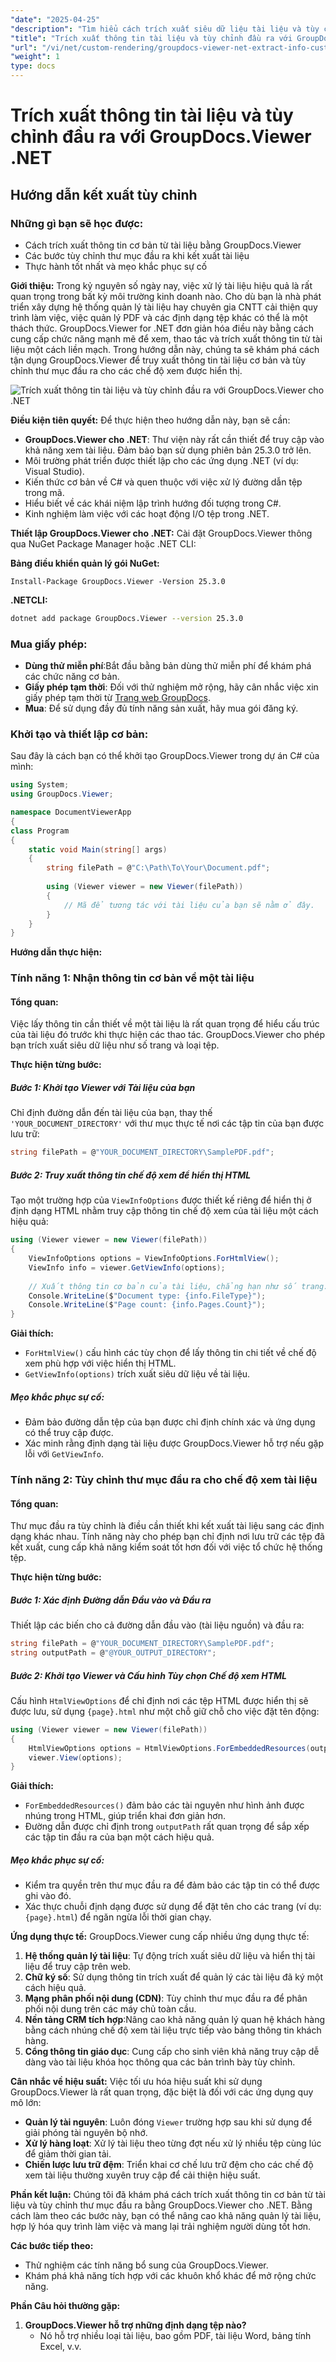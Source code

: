 ```yaml
---
"date": "2025-04-25"
"description": "Tìm hiểu cách trích xuất siêu dữ liệu tài liệu và tùy chỉnh thư mục đầu ra bằng GroupDocs.Viewer cho .NET. Nâng cao hệ thống quản lý tài liệu của bạn ngay hôm nay."
"title": "Trích xuất thông tin tài liệu và tùy chỉnh đầu ra với GroupDocs.Viewer .NET&#58; Hướng dẫn toàn diện"
"url": "/vi/net/custom-rendering/groupdocs-viewer-net-extract-info-customize-output/"
"weight": 1
type: docs
---
```

# Trích xuất thông tin tài liệu và tùy chỉnh đầu ra với GroupDocs.Viewer .NET
## Hướng dẫn kết xuất tùy chỉnh
### Những gì bạn sẽ học được:
- Cách trích xuất thông tin cơ bản từ tài liệu bằng GroupDocs.Viewer
- Các bước tùy chỉnh thư mục đầu ra khi kết xuất tài liệu
- Thực hành tốt nhất và mẹo khắc phục sự cố

**Giới thiệu:**
Trong kỷ nguyên số ngày nay, việc xử lý tài liệu hiệu quả là rất quan trọng trong bất kỳ môi trường kinh doanh nào. Cho dù bạn là nhà phát triển xây dựng hệ thống quản lý tài liệu hay chuyên gia CNTT cải thiện quy trình làm việc, việc quản lý PDF và các định dạng tệp khác có thể là một thách thức. GroupDocs.Viewer for .NET đơn giản hóa điều này bằng cách cung cấp chức năng mạnh mẽ để xem, thao tác và trích xuất thông tin từ tài liệu một cách liền mạch. Trong hướng dẫn này, chúng ta sẽ khám phá cách tận dụng GroupDocs.Viewer để truy xuất thông tin tài liệu cơ bản và tùy chỉnh thư mục đầu ra cho các chế độ xem được hiển thị.

![Trích xuất thông tin tài liệu và tùy chỉnh đầu ra với GroupDocs.Viewer cho .NET](/viewer/custom-rendering/extract-document-info-customize-output-img.png)

**Điều kiện tiên quyết:**
Để thực hiện theo hướng dẫn này, bạn sẽ cần:
- **GroupDocs.Viewer cho .NET**: Thư viện này rất cần thiết để truy cập vào khả năng xem tài liệu. Đảm bảo bạn sử dụng phiên bản 25.3.0 trở lên.
- Môi trường phát triển được thiết lập cho các ứng dụng .NET (ví dụ: Visual Studio).
- Kiến thức cơ bản về C# và quen thuộc với việc xử lý đường dẫn tệp trong mã.
- Hiểu biết về các khái niệm lập trình hướng đối tượng trong C#.
- Kinh nghiệm làm việc với các hoạt động I/O tệp trong .NET.

**Thiết lập GroupDocs.Viewer cho .NET:**
Cài đặt GroupDocs.Viewer thông qua NuGet Package Manager hoặc .NET CLI:

**Bảng điều khiển quản lý gói NuGet:**
```shell
Install-Package GroupDocs.Viewer -Version 25.3.0
```

**.NETCLI:**
```bash
dotnet add package GroupDocs.Viewer --version 25.3.0
```

### Mua giấy phép:
- **Dùng thử miễn phí**:Bắt đầu bằng bản dùng thử miễn phí để khám phá các chức năng cơ bản.
- **Giấy phép tạm thời**: Đối với thử nghiệm mở rộng, hãy cân nhắc việc xin giấy phép tạm thời từ [Trang web GroupDocs](https://purchase.groupdocs.com/temporary-license/).
- **Mua**: Để sử dụng đầy đủ tính năng sản xuất, hãy mua gói đăng ký.

### Khởi tạo và thiết lập cơ bản:
Sau đây là cách bạn có thể khởi tạo GroupDocs.Viewer trong dự án C# của mình:
```csharp
using System;
using GroupDocs.Viewer;

namespace DocumentViewerApp
{
class Program
{
    static void Main(string[] args)
    {
        string filePath = @"C:\Path\To\Your\Document.pdf";
        
        using (Viewer viewer = new Viewer(filePath))
        {
            // Mã để tương tác với tài liệu của bạn sẽ nằm ở đây.
        }
    }
}
```

**Hướng dẫn thực hiện:**
### Tính năng 1: Nhận thông tin cơ bản về một tài liệu
#### Tổng quan:
Việc lấy thông tin cần thiết về một tài liệu là rất quan trọng để hiểu cấu trúc của tài liệu đó trước khi thực hiện các thao tác. GroupDocs.Viewer cho phép bạn trích xuất siêu dữ liệu như số trang và loại tệp.

**Thực hiện từng bước:**
##### Bước 1: Khởi tạo Viewer với Tài liệu của bạn
Chỉ định đường dẫn đến tài liệu của bạn, thay thế `'YOUR_DOCUMENT_DIRECTORY'` với thư mục thực tế nơi các tập tin của bạn được lưu trữ:
```csharp
string filePath = @"YOUR_DOCUMENT_DIRECTORY\SamplePDF.pdf";
```
##### Bước 2: Truy xuất thông tin chế độ xem để hiển thị HTML
Tạo một trường hợp của `ViewInfoOptions` được thiết kế riêng để hiển thị ở định dạng HTML nhằm truy cập thông tin chế độ xem của tài liệu một cách hiệu quả:
```csharp
using (Viewer viewer = new Viewer(filePath))
{
    ViewInfoOptions options = ViewInfoOptions.ForHtmlView();
    ViewInfo info = viewer.GetViewInfo(options);
    
    // Xuất thông tin cơ bản của tài liệu, chẳng hạn như số trang.
    Console.WriteLine($"Document type: {info.FileType}");
    Console.WriteLine($"Page count: {info.Pages.Count}");
}
```
**Giải thích:** 
- `ForHtmlView()` cấu hình các tùy chọn để lấy thông tin chi tiết về chế độ xem phù hợp với việc hiển thị HTML.
- `GetViewInfo(options)` trích xuất siêu dữ liệu về tài liệu.

##### Mẹo khắc phục sự cố:
- Đảm bảo đường dẫn tệp của bạn được chỉ định chính xác và ứng dụng có thể truy cập được.
- Xác minh rằng định dạng tài liệu được GroupDocs.Viewer hỗ trợ nếu gặp lỗi với `GetViewInfo`.

### Tính năng 2: Tùy chỉnh thư mục đầu ra cho chế độ xem tài liệu
#### Tổng quan:
Thư mục đầu ra tùy chỉnh là điều cần thiết khi kết xuất tài liệu sang các định dạng khác nhau. Tính năng này cho phép bạn chỉ định nơi lưu trữ các tệp đã kết xuất, cung cấp khả năng kiểm soát tốt hơn đối với việc tổ chức hệ thống tệp.

**Thực hiện từng bước:**
##### Bước 1: Xác định Đường dẫn Đầu vào và Đầu ra
Thiết lập các biến cho cả đường dẫn đầu vào (tài liệu nguồn) và đầu ra:
```csharp
string filePath = @"YOUR_DOCUMENT_DIRECTORY\SamplePDF.pdf";
string outputPath = @"@YOUR_OUTPUT_DIRECTORY";
```
##### Bước 2: Khởi tạo Viewer và Cấu hình Tùy chọn Chế độ xem HTML
Cấu hình `HtmlViewOptions` để chỉ định nơi các tệp HTML được hiển thị sẽ được lưu, sử dụng `{page}.html` như một chỗ giữ chỗ cho việc đặt tên động:
```csharp
using (Viewer viewer = new Viewer(filePath))
{
    HtmlViewOptions options = HtmlViewOptions.ForEmbeddedResources(outputPath + "\{page}.html");
    viewer.View(options);
}
```
**Giải thích:** 
- `ForEmbeddedResources()` đảm bảo các tài nguyên như hình ảnh được nhúng trong HTML, giúp triển khai đơn giản hơn.
- Đường dẫn được chỉ định trong `outputPath` rất quan trọng để sắp xếp các tập tin đầu ra của bạn một cách hiệu quả.

##### Mẹo khắc phục sự cố:
- Kiểm tra quyền trên thư mục đầu ra để đảm bảo các tập tin có thể được ghi vào đó.
- Xác thực chuỗi định dạng được sử dụng để đặt tên cho các trang (ví dụ: `{page}.html`) để ngăn ngừa lỗi thời gian chạy.

**Ứng dụng thực tế:**
GroupDocs.Viewer cung cấp nhiều ứng dụng thực tế:
1. **Hệ thống quản lý tài liệu**: Tự động trích xuất siêu dữ liệu và hiển thị tài liệu để truy cập trên web.
2. **Chữ ký số**: Sử dụng thông tin trích xuất để quản lý các tài liệu đã ký một cách hiệu quả.
3. **Mạng phân phối nội dung (CDN)**: Tùy chỉnh thư mục đầu ra để phân phối nội dung trên các máy chủ toàn cầu.
4. **Nền tảng CRM tích hợp**:Nâng cao khả năng quản lý quan hệ khách hàng bằng cách nhúng chế độ xem tài liệu trực tiếp vào bảng thông tin khách hàng.
5. **Cổng thông tin giáo dục**: Cung cấp cho sinh viên khả năng truy cập dễ dàng vào tài liệu khóa học thông qua các bản trình bày tùy chỉnh.

**Cân nhắc về hiệu suất:**
Việc tối ưu hóa hiệu suất khi sử dụng GroupDocs.Viewer là rất quan trọng, đặc biệt là đối với các ứng dụng quy mô lớn:
- **Quản lý tài nguyên**: Luôn đóng `Viewer` trường hợp sau khi sử dụng để giải phóng tài nguyên bộ nhớ.
- **Xử lý hàng loạt**: Xử lý tài liệu theo từng đợt nếu xử lý nhiều tệp cùng lúc để giảm thời gian tải.
- **Chiến lược lưu trữ đệm**: Triển khai cơ chế lưu trữ đệm cho các chế độ xem tài liệu thường xuyên truy cập để cải thiện hiệu suất.

**Phần kết luận:**
Chúng tôi đã khám phá cách trích xuất thông tin cơ bản từ tài liệu và tùy chỉnh thư mục đầu ra bằng GroupDocs.Viewer cho .NET. Bằng cách làm theo các bước này, bạn có thể nâng cao khả năng quản lý tài liệu, hợp lý hóa quy trình làm việc và mang lại trải nghiệm người dùng tốt hơn.

**Các bước tiếp theo:**
- Thử nghiệm các tính năng bổ sung của GroupDocs.Viewer.
- Khám phá khả năng tích hợp với các khuôn khổ khác để mở rộng chức năng.

**Phần Câu hỏi thường gặp:**
1. **GroupDocs.Viewer hỗ trợ những định dạng tệp nào?**
   - Nó hỗ trợ nhiều loại tài liệu, bao gồm PDF, tài liệu Word, bảng tính Excel, v.v.